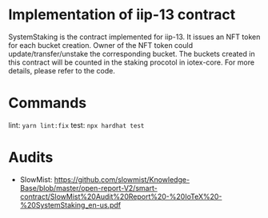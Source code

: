 # Implementation of iip-13 contract
SystemStaking is the contract implemented for iip-13. It issues an NFT token for each bucket creation. Owner of the NFT token could update/transfer/unstake the corresponding bucket. The buckets created in this contract will be counted in the staking procotol in iotex-core. For more details, please refer to the code.

# Commands
lint: `yarn lint:fix`
test: `npx hardhat test`

# Audits
- SlowMist: https://github.com/slowmist/Knowledge-Base/blob/master/open-report-V2/smart-contract/SlowMist%20Audit%20Report%20-%20IoTeX%20-%20SystemStaking_en-us.pdf
